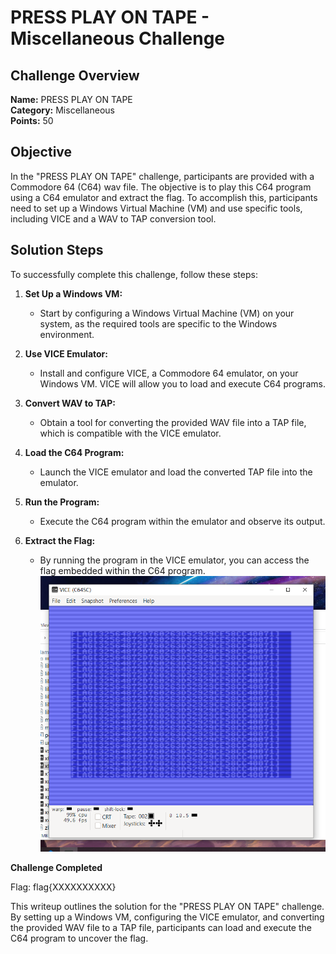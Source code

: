 # PRESS PLAY ON TAPE - Miscellaneous Challenge

## Challenge Overview
**Name:** PRESS PLAY ON TAPE  
**Category:** Miscellaneous  
**Points:** 50

## Objective

In the "PRESS PLAY ON TAPE" challenge, participants are provided with a Commodore 64 (C64) wav file. The objective is to play this C64 program using a C64 emulator and extract the flag. To accomplish this, participants need to set up a Windows Virtual Machine (VM) and use specific tools, including VICE and a WAV to TAP conversion tool.

## Solution Steps

To successfully complete this challenge, follow these steps:

1. **Set Up a Windows VM:**
   - Start by configuring a Windows Virtual Machine (VM) on your system, as the required tools are specific to the Windows environment.

2. **Use VICE Emulator:**
   - Install and configure VICE, a Commodore 64 emulator, on your Windows VM. VICE will allow you to load and execute C64 programs.

3. **Convert WAV to TAP:**
   - Obtain a tool for converting the provided WAV file into a TAP file, which is compatible with the VICE emulator.

4. **Load the C64 Program:**
   - Launch the VICE emulator and load the converted TAP file into the emulator.

5. **Run the Program:**
   - Execute the C64 program within the emulator and observe its output.

6. **Extract the Flag:**
   - By running the program in the VICE emulator, you can access the flag embedded within the C64 program.
![Flag](flag.png)

**Challenge Completed**

Flag: flag{XXXXXXXXXX}

This writeup outlines the solution for the "PRESS PLAY ON TAPE" challenge. By setting up a Windows VM, configuring the VICE emulator, and converting the provided WAV file to a TAP file, participants can load and execute the C64 program to uncover the flag.
